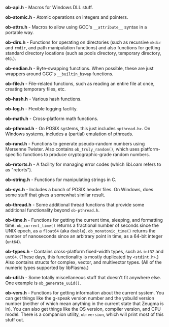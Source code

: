 **ob-api.h** - Macros for Windows DLL stuff.

**ob-atomic.h** - Atomic operations on integers and pointers.

**ob-attrs.h** - Macros to allow using GCC's `__attribute__` syntax in a portable way.

**ob-dirs.h** - Functions for operating on directories (such as recursive `mkdir` and `rmdir`, and path manipulation functions) and also functions for getting standard directory locations (such as pools directory, temporary directory, etc.).

**ob-endian.h** - Byte-swapping functions.  When possible, these are just wrappers around GCC's `__builtin_bswap` functions.

**ob-file.h** - File-related functions, such as reading an entire file at once, creating temporary files, etc.

**ob-hash.h** - Various hash functions.

**ob-log.h** - Flexible logging facility.

**ob-math.h** - Cross-platform math functions.

**ob-pthread.h** - On POSIX systems, this just includes `<pthread.h>`.  On Windows systems, includes a (partial) emulation of pthreads.

**ob-rand.h** - Functions to generate pseudo-random numbers using Mersenne Twister.  Also contains `ob_truly_random()`, which uses platform-specific functions to produce cryptographic-grade random numbers.

**ob-retorts.h** - A facility for managing error codes (which libLoam refers to as "retorts").

**ob-string.h** - Functions for manipulating strings in C.

**ob-sys.h** - Includes a bunch of POSIX header files.  On Windows, does some stuff that gives a somewhat similar result.

**ob-thread.h** - Some additional thread functions that provide some additional functionality beyond `ob-pthread.h`.

**ob-time.h** - Functions for getting the current time, sleeping, and formatting time.  `ob_current_time()` returns a fractional number of seconds since the UNIX epoch, as a `float64` (aka `double`).  `ob_monotonic_time()` returns the number of nanoseconds since an arbitrary point in time, as a 64-bit integer (`unt64`).

**ob-types.h** - Contains cross-platform fixed-width types, such as `int32` and `unt64`.  (These days, this functionality is mostly duplicated by `<stdint.h>`.)  Also contains structs for complex, vector, and multivector types.  (All of the numeric types supported by libPlasma.)

**ob-util.h** - Some totally miscellaneous stuff that doesn't fit anywhere else.  One example is `ob_generate_uuid()`.

**ob-vers.h** - Functions for getting information about the current system.  You can get things like the g-speak version number and the yobuild version number (neither of which mean anything in the current state that Zeugma is in).  You can also get things like the OS version, compiler version, and CPU model.  There is a companion utility, `ob-version`, which will print most of this stuff out.

